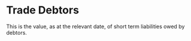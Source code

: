 # Trade Debtors
This is the value, as at the relevant date, of short term liabilities owed by debtors.